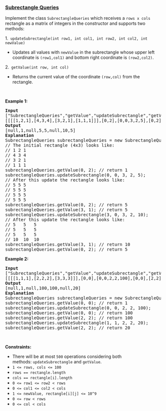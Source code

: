 ### [Subrectangle Queries](https://leetcode.com/problems/subrectangle-queries)

<p>Implement the class <code>SubrectangleQueries</code>&nbsp;which receives a <code>rows x cols</code> rectangle as a matrix of integers in the constructor and supports two methods:</p>

<p>1.<code>&nbsp;updateSubrectangle(int row1, int col1, int row2, int col2, int newValue)</code></p>

<ul>
	<li>Updates all values with <code>newValue</code> in the subrectangle whose upper left coordinate is <code>(row1,col1)</code> and bottom right coordinate is <code>(row2,col2)</code>.</li>
</ul>

<p>2.<code>&nbsp;getValue(int row, int col)</code></p>

<ul>
	<li>Returns the current value of the coordinate <code>(row,col)</code> from&nbsp;the rectangle.</li>
</ul>

<p>&nbsp;</p>
<p><strong>Example 1:</strong></p>

<pre>
<strong>Input</strong>
[&quot;SubrectangleQueries&quot;,&quot;getValue&quot;,&quot;updateSubrectangle&quot;,&quot;getValue&quot;,&quot;getValue&quot;,&quot;updateSubrectangle&quot;,&quot;getValue&quot;,&quot;getValue&quot;]
[[[[1,2,1],[4,3,4],[3,2,1],[1,1,1]]],[0,2],[0,0,3,2,5],[0,2],[3,1],[3,0,3,2,10],[3,1],[0,2]]
<strong>Output</strong>
[null,1,null,5,5,null,10,5]
<strong>Explanation</strong>
SubrectangleQueries subrectangleQueries = new SubrectangleQueries([[1,2,1],[4,3,4],[3,2,1],[1,1,1]]);  
// The initial rectangle (4x3) looks like:
// 1 2 1
// 4 3 4
// 3 2 1
// 1 1 1
subrectangleQueries.getValue(0, 2); // return 1
subrectangleQueries.updateSubrectangle(0, 0, 3, 2, 5);
// After this update the rectangle looks like:
// 5 5 5
// 5 5 5
// 5 5 5
// 5 5 5 
subrectangleQueries.getValue(0, 2); // return 5
subrectangleQueries.getValue(3, 1); // return 5
subrectangleQueries.updateSubrectangle(3, 0, 3, 2, 10);
// After this update the rectangle looks like:
// 5   5   5
// 5   5   5
// 5   5   5
// 10  10  10 
subrectangleQueries.getValue(3, 1); // return 10
subrectangleQueries.getValue(0, 2); // return 5
</pre>

<p><strong>Example 2:</strong></p>

<pre>
<strong>Input</strong>
[&quot;SubrectangleQueries&quot;,&quot;getValue&quot;,&quot;updateSubrectangle&quot;,&quot;getValue&quot;,&quot;getValue&quot;,&quot;updateSubrectangle&quot;,&quot;getValue&quot;]
[[[[1,1,1],[2,2,2],[3,3,3]]],[0,0],[0,0,2,2,100],[0,0],[2,2],[1,1,2,2,20],[2,2]]
<strong>Output</strong>
[null,1,null,100,100,null,20]
<strong>Explanation</strong>
SubrectangleQueries subrectangleQueries = new SubrectangleQueries([[1,1,1],[2,2,2],[3,3,3]]);
subrectangleQueries.getValue(0, 0); // return 1
subrectangleQueries.updateSubrectangle(0, 0, 2, 2, 100);
subrectangleQueries.getValue(0, 0); // return 100
subrectangleQueries.getValue(2, 2); // return 100
subrectangleQueries.updateSubrectangle(1, 1, 2, 2, 20);
subrectangleQueries.getValue(2, 2); // return 20
</pre>

<p>&nbsp;</p>
<p><strong>Constraints:</strong></p>

<ul>
	<li>There will be at most <code><font face="monospace">500</font></code>&nbsp;operations considering both methods:&nbsp;<code>updateSubrectangle</code> and <code>getValue</code>.</li>
	<li><code>1 &lt;= rows, cols &lt;= 100</code></li>
	<li><code>rows ==&nbsp;rectangle.length</code></li>
	<li><code>cols == rectangle[i].length</code></li>
	<li><code>0 &lt;= row1 &lt;= row2 &lt; rows</code></li>
	<li><code>0 &lt;= col1 &lt;= col2 &lt; cols</code></li>
	<li><code>1 &lt;= newValue, rectangle[i][j] &lt;= 10^9</code></li>
	<li><code>0 &lt;= row &lt; rows</code></li>
	<li><code>0 &lt;= col &lt; cols</code></li>
</ul>

